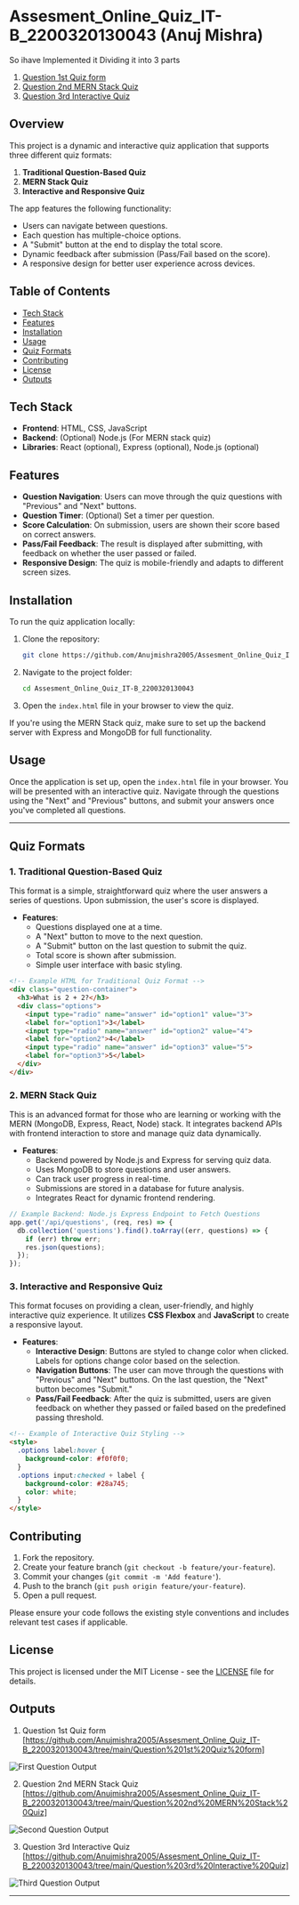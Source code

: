 
# Assesment_Online_Quiz_IT-B_2200320130043 (Anuj Mishra)

So ihave Implemented it Dividing it into 3 parts 
1. [Question 1st Quiz form](https://github.com/Anujmishra2005/Assesment_Online_Quiz_IT-B_2200320130043/tree/main/Question%201st%20Quiz%20form)
2. [Question 2nd MERN Stack Quiz](https://github.com/Anujmishra2005/Assesment_Online_Quiz_IT-B_2200320130043/tree/main/Question%202nd%20MERN%20Stack%20Quiz)
3. [Question 3rd Interactive Quiz](https://github.com/Anujmishra2005/Assesment_Online_Quiz_IT-B_2200320130043/tree/main/Question%203rd%20Interactive%20Quiz)


## Overview

This project is a dynamic and interactive quiz application that supports three different quiz formats:  
1. **Traditional Question-Based Quiz**
2. **MERN Stack Quiz**
3. **Interactive and Responsive Quiz**

The app features the following functionality:
- Users can navigate between questions.
- Each question has multiple-choice options.
- A "Submit" button at the end to display the total score.
- Dynamic feedback after submission (Pass/Fail based on the score).
- A responsive design for better user experience across devices.

## Table of Contents
- [Tech Stack](#tech-stack)
- [Features](#features)
- [Installation](#installation)
- [Usage](#usage)
- [Quiz Formats](#quiz-formats)
- [Contributing](#contributing)
- [License](#license)
- [Outputs](#Outputs)

## Tech Stack

- **Frontend**: HTML, CSS, JavaScript
- **Backend**: (Optional) Node.js (For MERN stack quiz)
- **Libraries**: React (optional), Express (optional), Node.js (optional)

## Features

- **Question Navigation**: Users can move through the quiz questions with "Previous" and "Next" buttons.
- **Question Timer**: (Optional) Set a timer per question.
- **Score Calculation**: On submission, users are shown their score based on correct answers.
- **Pass/Fail Feedback**: The result is displayed after submitting, with feedback on whether the user passed or failed.
- **Responsive Design**: The quiz is mobile-friendly and adapts to different screen sizes.

## Installation

To run the quiz application locally:

1. Clone the repository:
   ```bash
   git clone https://github.com/Anujmishra2005/Assesment_Online_Quiz_IT-B_2200320130043.git
   ```

2. Navigate to the project folder:
   ```bash
   cd Assesment_Online_Quiz_IT-B_2200320130043
   ```

3. Open the `index.html` file in your browser to view the quiz.

If you're using the MERN Stack quiz, make sure to set up the backend server with Express and MongoDB for full functionality.

## Usage

Once the application is set up, open the `index.html` file in your browser. You will be presented with an interactive quiz. Navigate through the questions using the "Next" and "Previous" buttons, and submit your answers once you've completed all questions.

---

## Quiz Formats

### 1. **Traditional Question-Based Quiz**
This format is a simple, straightforward quiz where the user answers a series of questions. Upon submission, the user's score is displayed.

- **Features**:
  - Questions displayed one at a time.
  - A "Next" button to move to the next question.
  - A "Submit" button on the last question to submit the quiz.
  - Total score is shown after submission.
  - Simple user interface with basic styling.

```html
<!-- Example HTML for Traditional Quiz Format -->
<div class="question-container">
  <h3>What is 2 + 2?</h3>
  <div class="options">
    <input type="radio" name="answer" id="option1" value="3">
    <label for="option1">3</label>
    <input type="radio" name="answer" id="option2" value="4">
    <label for="option2">4</label>
    <input type="radio" name="answer" id="option3" value="5">
    <label for="option3">5</label>
  </div>
</div>
```

### 2. **MERN Stack Quiz**
This is an advanced format for those who are learning or working with the MERN (MongoDB, Express, React, Node) stack. It integrates backend APIs with frontend interaction to store and manage quiz data dynamically.

- **Features**:
  - Backend powered by Node.js and Express for serving quiz data.
  - Uses MongoDB to store questions and user answers.
  - Can track user progress in real-time.
  - Submissions are stored in a database for future analysis.
  - Integrates React for dynamic frontend rendering.

```javascript
// Example Backend: Node.js Express Endpoint to Fetch Questions
app.get('/api/questions', (req, res) => {
  db.collection('questions').find().toArray((err, questions) => {
    if (err) throw err;
    res.json(questions);
  });
});
```

### 3. **Interactive and Responsive Quiz**
This format focuses on providing a clean, user-friendly, and highly interactive quiz experience. It utilizes **CSS Flexbox** and **JavaScript** to create a responsive layout.

- **Features**:
  - **Interactive Design**: Buttons are styled to change color when clicked. Labels for options change color based on the selection.
  - **Navigation Buttons**: The user can move through the questions with "Previous" and "Next" buttons. On the last question, the "Next" button becomes "Submit."
  - **Pass/Fail Feedback**: After the quiz is submitted, users are given feedback on whether they passed or failed based on the predefined passing threshold.

```html
<!-- Example of Interactive Quiz Styling -->
<style>
  .options label:hover {
    background-color: #f0f0f0;
  }
  .options input:checked + label {
    background-color: #28a745;
    color: white;
  }
</style>
```

## Contributing

1. Fork the repository.
2. Create your feature branch (`git checkout -b feature/your-feature`).
3. Commit your changes (`git commit -m 'Add feature'`).
4. Push to the branch (`git push origin feature/your-feature`).
5. Open a pull request.

Please ensure your code follows the existing style conventions and includes relevant test cases if applicable.

## License

This project is licensed under the MIT License - see the [LICENSE](LICENSE) file for details.


## Outputs
1. Question 1st Quiz form                      [https://github.com/Anujmishra2005/Assesment_Online_Quiz_IT-B_2200320130043/tree/main/Question%201st%20Quiz%20form]

![First Question Output](https://github.com/Anujmishra2005/Assesment_Online_Quiz_IT-B_2200320130043/blob/main/Output%20Images/Qusion%201st%20output.png)


2. Question 2nd MERN Stack Quiz                [https://github.com/Anujmishra2005/Assesment_Online_Quiz_IT-B_2200320130043/tree/main/Question%202nd%20MERN%20Stack%20Quiz]

![Second Question Output](https://github.com/Anujmishra2005/Assesment_Online_Quiz_IT-B_2200320130043/blob/main/Output%20Images/Question%202nd%20Output.png)


3. Question 3rd Interactive Quiz               [https://github.com/Anujmishra2005/Assesment_Online_Quiz_IT-B_2200320130043/tree/main/Question%203rd%20Interactive%20Quiz]

![Third Question Output](https://github.com/Anujmishra2005/Assesment_Online_Quiz_IT-B_2200320130043/blob/main/Output%20Images/Question%203rd%20Output.png)

---
